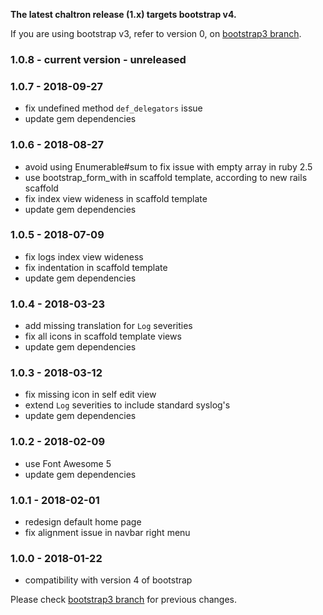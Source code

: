 **The latest chaltron release (1.x) targets bootstrap v4.**

If you are using bootstrap v3, refer to version 0, on [bootstrap3 branch](https://github.com/vicvega/chaltron/blob/bootstrap3/CHANGELOG.md).

### 1.0.8 - current version - unreleased

### 1.0.7 - 2018-09-27
 * fix undefined method `def_delegators` issue
 * update gem dependencies

### 1.0.6 - 2018-08-27
 * avoid using Enumerable#sum to fix issue with empty array in ruby 2.5
 * use bootstrap_form_with in scaffold template, according to new rails scaffold
 * fix index view wideness in scaffold template
 * update gem dependencies

### 1.0.5 - 2018-07-09
 * fix logs index view wideness
 * fix indentation in scaffold template
 * update gem dependencies

### 1.0.4 - 2018-03-23
 * add missing translation for `Log` severities
 * fix all icons in scaffold template views
 * update gem dependencies

### 1.0.3 - 2018-03-12
 * fix missing icon in self edit view
 * extend `Log` severities to include standard syslog's
 * update gem dependencies

### 1.0.2 - 2018-02-09
 * use Font Awesome 5
 * update gem dependencies

### 1.0.1 - 2018-02-01
 * redesign default home page
 * fix alignment issue in navbar right menu

### 1.0.0 - 2018-01-22
 * compatibility with version 4 of bootstrap

Please check [bootstrap3 branch](https://github.com/vicvega/chaltron/blob/bootstrap3/CHANGELOG.md) for previous changes.
